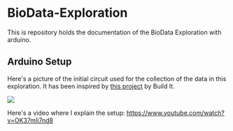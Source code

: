 # BioData-Exploration

This is repository holds the documentation of the BioData Exploration with arduino.

## Arduino Setup

Here's a picture of the initial circuit used for the collection of the data in this exploration. It has been inspired by [this project](https://www.youtube.com/watch?v=8ogMm94AH80) by Build It.

![](https://imgur.com/yPHuypg.png)

Here's a video where I explain the setup: https://www.youtube.com/watch?v=OK37mIi7nd8
